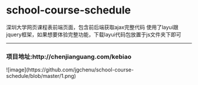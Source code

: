 # school-course-schedule
深圳大学网页课程表前端页面，包含前后端获取ajax完整代码
使用了layui跟jquery框架，如果想要体验完整功能，下载layui代码包放置于js文件夹下即可
<hr/>
<h3>项目地址:http://chenjianguang.com/kebiao</h3>
![image](https://github.com/jgchenu/school-course-schedule/blob/master/1.png)
